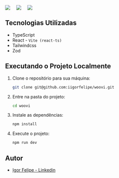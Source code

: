<div style="display: flex; gap: 20px;">
  <img src="https://github.com/user-attachments/assets/fde076f8-8091-43b6-bb3f-12e52c87725d" />
  <img src="https://github.com/user-attachments/assets/75deeff4-d953-4dea-9056-9c8c1e3f4c98" />
  <img src="https://github.com/user-attachments/assets/21623cc1-a118-457d-a0cc-aa6cc55c4968" />
</div>

## Tecnologias Utilizadas

- TypeScript
- React - `Vite (react-ts)`
- Tailwindcss
- Zod

## Executando o Projeto Localmente

1. Clone o repositório para sua máquina:
    ```bash
    git clone git@github.com:iigorfelipe/woovi.git
    ```

2. Entre na pasta do projeto:
    ```bash
    cd woovi
    ```

3. Instale as dependências:
    ```bash
    npm install
    ```

4. Execute o projeto:
    ```bash
    npm run dev
    ```

## Autor

- [Igor Felipe - Linkedin](https://www.linkedin.com/in/iigor-felipe/)
